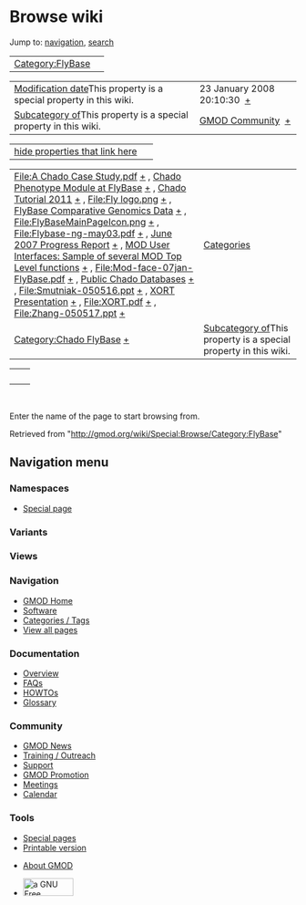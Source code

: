 <div id="mw-page-base" class="noprint">

</div>

<div id="mw-head-base" class="noprint">

</div>

<div id="content" class="mw-body" role="main">

<span id="top"></span>

<div id="mw-js-message" style="display:none;">

</div>



# <span dir="auto">Browse wiki</span>

<div id="bodyContent">

<div id="contentSub">

</div>

<div id="jump-to-nav" class="mw-jump">

Jump to: [navigation](#mw-navigation), [search](#p-search)

</div>

<div id="mw-content-text">

|                                                               |     |
|---------------------------------------------------------------|-----|
| [Category:FlyBase](/wiki/Category:FlyBase "Category:FlyBase") |     |

|  |  |
|----|----|
| <span class="smw-highlighter" data-type="1" state="inline" data-title="Property"><span class="smwbuiltin">[Modification date](/wiki/Property:Modification_date "Property:Modification date")</span><span class="smwttcontent">This property is a special property in this wiki.</span></span> | <span class="smwb-value">23 January 2008 20:10:30  <span class="smwsearch">[+](/wiki/Special:SearchByProperty/Modification-20date/23-20January-202008-2020:10:30 "Special:SearchByProperty/Modification-20date/23-20January-202008-2020:10:30")</span></span> |
| <span class="smw-highlighter" data-type="1" state="inline" data-title="Property"><span class="smwbuiltin">[Subcategory of](/wiki/Property:Subcategory_of "Property:Subcategory of")</span><span class="smwttcontent">This property is a special property in this wiki.</span></span> | <span class="smwb-value">[GMOD Community](/wiki/Category:GMOD_Community "Category:GMOD Community")  <span class="smwsearch">[+](/wiki/Special:SearchByProperty/Subcategory-20of/GMOD-20Community "Special:SearchByProperty/Subcategory-20of/GMOD-20Community")</span></span> |

<span id="smw_browse_incoming"></span>

|  |  |
|----|----|
| [hide properties that link here](/mediawiki/index.php?title=Special:Browse&offset=0&dir=out&article=Category%3AFlyBase)  |  |

|  |  |
|----|----|
| <span class="smwb-ivalue">[File:A Chado Case Study.pdf](/wiki/File:A_Chado_Case_Study.pdf "File:A Chado Case Study.pdf") <span class="smwbrowse">[+](/wiki/Special:Browse/File:A-20Chado-20Case-20Study.pdf "Special:Browse/File:A-20Chado-20Case-20Study.pdf")</span></span> , <span class="smwb-ivalue">[Chado Phenotype Module at FlyBase](/wiki/Chado_Phenotype_Module_at_FlyBase "Chado Phenotype Module at FlyBase") <span class="smwbrowse">[+](/wiki/Special:Browse/Chado-20Phenotype-20Module-20at-20FlyBase "Special:Browse/Chado-20Phenotype-20Module-20at-20FlyBase")</span></span> , <span class="smwb-ivalue">[Chado Tutorial 2011](/wiki/Chado_Tutorial_2011 "Chado Tutorial 2011") <span class="smwbrowse">[+](/wiki/Special:Browse/Chado-20Tutorial-202011 "Special:Browse/Chado-20Tutorial-202011")</span></span> , <span class="smwb-ivalue">[File:Fly logo.png](/wiki/File:Fly_logo.png "File:Fly logo.png") <span class="smwbrowse">[+](/wiki/Special:Browse/File:Fly-20logo.png "Special:Browse/File:Fly-20logo.png")</span></span> , <span class="smwb-ivalue">[FlyBase Comparative Genomics Data](/wiki/FlyBase_Comparative_Genomics_Data "FlyBase Comparative Genomics Data") <span class="smwbrowse">[+](/wiki/Special:Browse/FlyBase-20Comparative-20Genomics-20Data "Special:Browse/FlyBase-20Comparative-20Genomics-20Data")</span></span> , <span class="smwb-ivalue">[File:FlyBaseMainPageIcon.png](/wiki/File:FlyBaseMainPageIcon.png "File:FlyBaseMainPageIcon.png") <span class="smwbrowse">[+](/wiki/Special:Browse/File:FlyBaseMainPageIcon.png "Special:Browse/File:FlyBaseMainPageIcon.png")</span></span> , <span class="smwb-ivalue">[File:Flybase-ng-may03.pdf](/wiki/File:Flybase-ng-may03.pdf "File:Flybase-ng-may03.pdf") <span class="smwbrowse">[+](/wiki/Special:Browse/File:Flybase-2Dng-2Dmay03.pdf "Special:Browse/File:Flybase-2Dng-2Dmay03.pdf")</span></span> , <span class="smwb-ivalue">[June 2007 Progress Report](/wiki/June_2007_Progress_Report "June 2007 Progress Report") <span class="smwbrowse">[+](/wiki/Special:Browse/June-202007-20Progress-20Report "Special:Browse/June-202007-20Progress-20Report")</span></span> , <span class="smwb-ivalue">[MOD User Interfaces: Sample of several MOD Top Level functions](/wiki/MOD_User_Interfaces:_Sample_of_several_MOD_Top_Level_functions "MOD User Interfaces: Sample of several MOD Top Level functions") <span class="smwbrowse">[+](/wiki/Special:Browse/MOD-20User-20Interfaces:-20Sample-20of-20several-20MOD-20Top-20Level-20functions "Special:Browse/MOD-20User-20Interfaces:-20Sample-20of-20several-20MOD-20Top-20Level-20functions")</span></span> , <span class="smwb-ivalue">[File:Mod-face-07jan-FlyBase.pdf](/wiki/File:Mod-face-07jan-FlyBase.pdf "File:Mod-face-07jan-FlyBase.pdf") <span class="smwbrowse">[+](/wiki/Special:Browse/File:Mod-2Dface-2D07jan-2DFlyBase.pdf "Special:Browse/File:Mod-2Dface-2D07jan-2DFlyBase.pdf")</span></span> , <span class="smwb-ivalue">[Public Chado Databases](/wiki/Public_Chado_Databases "Public Chado Databases") <span class="smwbrowse">[+](/wiki/Special:Browse/Public-20Chado-20Databases "Special:Browse/Public-20Chado-20Databases")</span></span> , <span class="smwb-ivalue">[File:Smutniak-050516.ppt](/wiki/File:Smutniak-050516.ppt "File:Smutniak-050516.ppt") <span class="smwbrowse">[+](/wiki/Special:Browse/File:Smutniak-2D050516.ppt "Special:Browse/File:Smutniak-2D050516.ppt")</span></span> , <span class="smwb-ivalue">[XORT Presentation](/wiki/XORT_Presentation "XORT Presentation") <span class="smwbrowse">[+](/wiki/Special:Browse/XORT-20Presentation "Special:Browse/XORT-20Presentation")</span></span> , <span class="smwb-ivalue">[File:XORT.pdf](/wiki/File:XORT.pdf "File:XORT.pdf") <span class="smwbrowse">[+](/wiki/Special:Browse/File:XORT.pdf "Special:Browse/File:XORT.pdf")</span></span> , <span class="smwb-ivalue">[File:Zhang-050517.ppt](/wiki/File:Zhang-050517.ppt "File:Zhang-050517.ppt") <span class="smwbrowse">[+](/wiki/Special:Browse/File:Zhang-2D050517.ppt "Special:Browse/File:Zhang-2D050517.ppt")</span></span> | [Categories](/wiki/Special:Categories "Special:Categories") |
| <span class="smwb-ivalue">[Category:Chado FlyBase](/wiki/Category:Chado_FlyBase "Category:Chado FlyBase") <span class="smwbrowse">[+](/wiki/Special:Browse/Category:Chado-20FlyBase "Special:Browse/Category:Chado-20FlyBase")</span></span> | <span class="smw-highlighter" data-type="1" state="inline" data-title="Property"><span class="smwbuiltin">[Subcategory of](/wiki/Property:Subcategory_of "Property:Subcategory of")</span><span class="smwttcontent">This property is a special property in this wiki.</span></span> |

|     |     |
|-----|-----|
|     |     |

 

Enter the name of the page to start browsing from.  

</div>

<div class="printfooter">

Retrieved from "<http://gmod.org/wiki/Special:Browse/Category:FlyBase>"

</div>

<div id="catlinks" class="catlinks catlinks-allhidden">

</div>

<div class="visualClear">

</div>

</div>

</div>

<div id="mw-navigation">

## Navigation menu

<div id="mw-head">



<div id="left-navigation">

<div id="p-namespaces" class="vectorTabs" role="navigation"
aria-labelledby="p-namespaces-label">

### Namespaces

- <span id="ca-nstab-special">[Special
  page](/wiki/Special:Browse/Category:FlyBase "This is a special page, you cannot edit the page itself")</span>

</div>

<div id="p-variants" class="vectorMenu emptyPortlet" role="navigation"
aria-labelledby="p-variants-label">

### 

### Variants[](#)

<div class="menu">

</div>

</div>

</div>

<div id="right-navigation">

<div id="p-views" class="vectorTabs emptyPortlet" role="navigation"
aria-labelledby="p-views-label">

### Views

</div>



</div>



</div>

</div>

</div>

<div id="mw-panel">

<div id="p-logo" role="banner">

<a href="/wiki/Main_Page"
style="background-image: url(http://gmod.org/images/GMOD-cogs.png);"
title="Visit the main page"></a>

</div>

<div id="p-Navigation" class="portal" role="navigation"
aria-labelledby="p-Navigation-label">

### Navigation

<div class="body">

- <span id="n-GMOD-Home">[GMOD Home](/wiki/Main_Page)</span>
- <span id="n-Software">[Software](/wiki/GMOD_Components)</span>
- <span id="n-Categories-.2F-Tags">[Categories /
  Tags](/wiki/Categories)</span>
- <span id="n-View-all-pages">[View all
  pages](/wiki/Special:AllPages)</span>

</div>

</div>

<div id="p-Documentation" class="portal" role="navigation"
aria-labelledby="p-Documentation-label">

### Documentation

<div class="body">

- <span id="n-Overview">[Overview](/wiki/Overview)</span>
- <span id="n-FAQs">[FAQs](/wiki/Category:FAQ)</span>
- <span id="n-HOWTOs">[HOWTOs](/wiki/Category:HOWTO)</span>
- <span id="n-Glossary">[Glossary](/wiki/Glossary)</span>

</div>

</div>

<div id="p-Community" class="portal" role="navigation"
aria-labelledby="p-Community-label">

### Community

<div class="body">

- <span id="n-GMOD-News">[GMOD News](/wiki/GMOD_News)</span>
- <span id="n-Training-.2F-Outreach">[Training /
  Outreach](/wiki/Training_and_Outreach)</span>
- <span id="n-Support">[Support](/wiki/Support)</span>
- <span id="n-GMOD-Promotion">[GMOD
  Promotion](/wiki/GMOD_Promotion)</span>
- <span id="n-Meetings">[Meetings](/wiki/Meetings)</span>
- <span id="n-Calendar">[Calendar](/wiki/Calendar)</span>

</div>

</div>

<div id="p-tb" class="portal" role="navigation"
aria-labelledby="p-tb-label">

### Tools

<div class="body">

- <span id="t-specialpages"><a href="/wiki/Special:SpecialPages" accesskey="q"
  title="A list of all special pages [q]">Special pages</a></span>
- <span id="t-print"><a
  href="/mediawiki/index.php?title=Special:Browse/Category:FlyBase&amp;printable=yes"
  rel="alternate" accesskey="p"
  title="Printable version of this page [p]">Printable version</a></span>

</div>

</div>

</div>

</div>

<div id="footer" role="contentinfo">

- <span id="footer-places-about">[About
  GMOD](/wiki/GMOD:About "GMOD:About")</span>

<!-- -->

- <span id="footer-copyrightico">[<img src="http://www.gnu.org/graphics/gfdl-logo-small.png" width="88"
  height="31" alt="a GNU Free Documentation License" />](http://www.gnu.org/licenses/fdl-1.3.html)</span>


<div style="clear:both">

</div>

</div>
